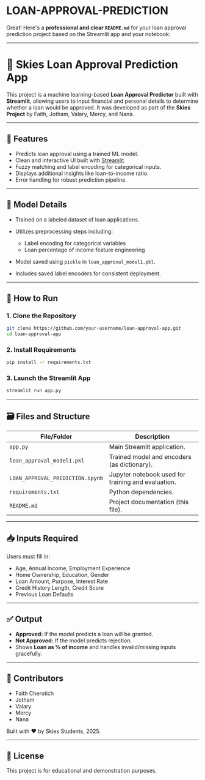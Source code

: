 # LOAN-APPROVAL-PREDICTION
Great! Here's a **professional and clear `README.md`** for your loan approval prediction project based on the Streamlit app and your notebook:

---

# 🏦 Skies Loan Approval Prediction App

This project is a machine learning-based **Loan Approval Predictor** built with **Streamlit**, allowing users to input financial and personal details to determine whether a loan would be approved. It was developed as part of the **Skies Project** by Faith, Jotham, Valary, Mercy, and Nana.

---

## 📌 Features

* Predicts loan approval using a trained ML model.
* Clean and interactive UI built with [Streamlit](https://streamlit.io).
* Fuzzy matching and label encoding for categorical inputs.
* Displays additional insights like loan-to-income ratio.
* Error handling for robust prediction pipeline.

---

## 🧠 Model Details

* Trained on a labeled dataset of loan applications.
* Utilizes preprocessing steps including:

  * Label encoding for categorical variables
  * Loan percentage of income feature engineering
* Model saved using `pickle` in `loan_approval_model1.pkl`.
* Includes saved label encoders for consistent deployment.

---

## 🚀 How to Run

### 1. Clone the Repository

```bash
git clone https://github.com/your-username/loan-approval-app.git
cd loan-approval-app
```

### 2. Install Requirements

```bash
pip install -r requirements.txt
```

### 3. Launch the Streamlit App

```bash
streamlit run app.py
```

---

## 🗃️ Files and Structure

| File/Folder                      | Description                                        |
| -------------------------------- | -------------------------------------------------- |
| `app.py`                         | Main Streamlit application.                        |
| `loan_approval_model1.pkl`       | Trained model and encoders (as dictionary).        |
| `LOAN_APPROVAL_PREDICTION.ipynb` | Jupyter notebook used for training and evaluation. |
| `requirements.txt`               | Python dependencies.                               |
| `README.md`                      | Project documentation (this file).                 |

---

## 📥 Inputs Required

Users must fill in:

* Age, Annual Income, Employment Experience
* Home Ownership, Education, Gender
* Loan Amount, Purpose, Interest Rate
* Credit History Length, Credit Score
* Previous Loan Defaults

---

## ✅ Output

* **Approved:** If the model predicts a loan will be granted.
* **Not Approved:** If the model predicts rejection.
* Shows **Loan as % of income** and handles invalid/missing inputs gracefully.

---

## 👥 Contributors

* Faith Cherotich
* Jotham
* Valary
* Mercy
* Nana

Built with ❤️ by Skies Students, 2025.

---

## 📜 License

This project is for educational and demonstration purposes.

